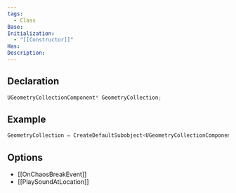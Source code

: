 ```yaml
---
tags:
  - Class
Base: 
Initialization:
  - "[[Constructor]]"
Has: 
Description:
---
```


## Declaration

```cpp
UGeometryCollectionComponent* GeometryCollection;
```

## Example

```cpp
GeometryCollection = CreateDefaultSubobject<UGeometryCollectionComponent>(TEXT("GeometryCollection"));
```

## Options

- [[OnChaosBreakEvent]]
- [[PlaySoundAtLocation]]